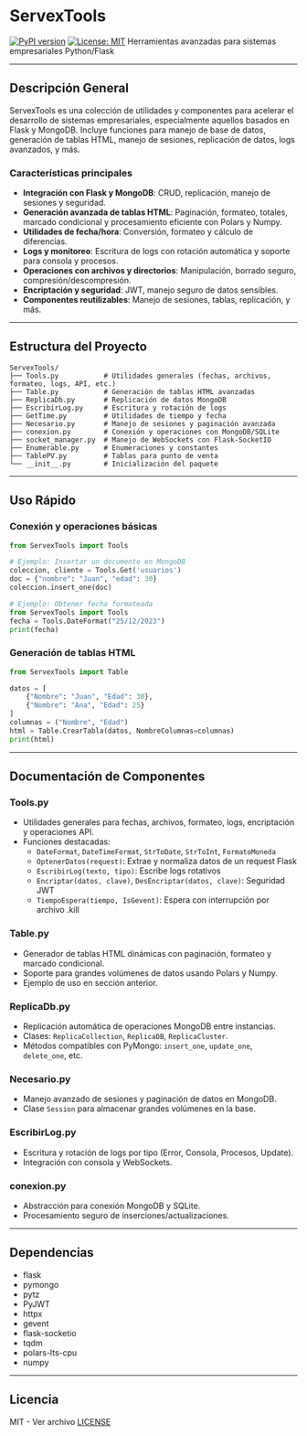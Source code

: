 # ServexTools
[![PyPI version](https://badge.fury.io/py/servextools.svg)](https://pypi.org/project/servextools/)
[![License: MIT](https://img.shields.io/badge/License-MIT-yellow.svg)](LICENSE)
Herramientas avanzadas para sistemas empresariales Python/Flask

---

## Descripción General
ServexTools es una colección de utilidades y componentes para acelerar el desarrollo de sistemas empresariales, especialmente aquellos basados en Flask y MongoDB. Incluye funciones para manejo de base de datos, generación de tablas HTML, manejo de sesiones, replicación de datos, logs avanzados, y más.

### Características principales
- **Integración con Flask y MongoDB**: CRUD, replicación, manejo de sesiones y seguridad.
- **Generación avanzada de tablas HTML**: Paginación, formateo, totales, marcado condicional y procesamiento eficiente con Polars y Numpy.
- **Utilidades de fecha/hora**: Conversión, formateo y cálculo de diferencias.
- **Logs y monitoreo**: Escritura de logs con rotación automática y soporte para consola y procesos.
- **Operaciones con archivos y directorios**: Manipulación, borrado seguro, compresión/descompresión.
- **Encriptación y seguridad**: JWT, manejo seguro de datos sensibles.
- **Componentes reutilizables**: Manejo de sesiones, tablas, replicación, y más.

---

## Estructura del Proyecto

```
ServexTools/
├── Tools.py           # Utilidades generales (fechas, archivos, formateo, logs, API, etc.)
├── Table.py           # Generación de tablas HTML avanzadas
├── ReplicaDb.py       # Replicación de datos MongoDB
├── EscribirLog.py     # Escritura y rotación de logs
├── GetTime.py         # Utilidades de tiempo y fecha
├── Necesario.py       # Manejo de sesiones y paginación avanzada
├── conexion.py        # Conexión y operaciones con MongoDB/SQLite
├── socket_manager.py  # Manejo de WebSockets con Flask-SocketIO
├── Enumerable.py      # Enumeraciones y constantes
├── TablePV.py         # Tablas para punto de venta
└── __init__.py        # Inicialización del paquete
```

---

## Uso Rápido

### Conexión y operaciones básicas
```python
from ServexTools import Tools

# Ejemplo: Insertar un documento en MongoDB
coleccion, cliente = Tools.Get('usuarios')
doc = {"nombre": "Juan", "edad": 30}
coleccion.insert_one(doc)

# Ejemplo: Obtener fecha formateada
from ServexTools import Tools
fecha = Tools.DateFormat("25/12/2023")
print(fecha)
```

### Generación de tablas HTML
```python
from ServexTools import Table

datos = [
    {"Nombre": "Juan", "Edad": 30},
    {"Nombre": "Ana", "Edad": 25}
]
columnas = ("Nombre", "Edad")
html = Table.CrearTabla(datos, NombreColumnas=columnas)
print(html)
```

---

## Documentación de Componentes

### Tools.py
- Utilidades generales para fechas, archivos, formateo, logs, encriptación y operaciones API.
- Funciones destacadas:
    - `DateFormat`, `DateTimeFormat`, `StrToDate`, `StrToInt`, `FormatoMoneda`
    - `OptenerDatos(request)`: Extrae y normaliza datos de un request Flask
    - `EscribirLog(texto, tipo)`: Escribe logs rotativos
    - `Encriptar(datos, clave)`, `DesEncriptar(datos, clave)`: Seguridad JWT
    - `TiempoEspera(tiempo, IsGevent)`: Espera con interrupción por archivo .kill

### Table.py
- Generador de tablas HTML dinámicas con paginación, formateo y marcado condicional.
- Soporte para grandes volúmenes de datos usando Polars y Numpy.
- Ejemplo de uso en sección anterior.

### ReplicaDb.py
- Replicación automática de operaciones MongoDB entre instancias.
- Clases: `ReplicaCollection`, `ReplicaDB`, `ReplicaCluster`.
- Métodos compatibles con PyMongo: `insert_one`, `update_one`, `delete_one`, etc.

### Necesario.py
- Manejo avanzado de sesiones y paginación de datos en MongoDB.
- Clase `Session` para almacenar grandes volúmenes en la base.

### EscribirLog.py
- Escritura y rotación de logs por tipo (Error, Consola, Procesos, Update).
- Integración con consola y WebSockets.

### conexion.py
- Abstracción para conexión MongoDB y SQLite.
- Procesamiento seguro de inserciones/actualizaciones.

---

## Dependencias
- flask
- pymongo
- pytz
- PyJWT
- httpx
- gevent
- flask-socketio
- tqdm
- polars-lts-cpu
- numpy

---

## Licencia
MIT - Ver archivo [LICENSE](LICENSE)
